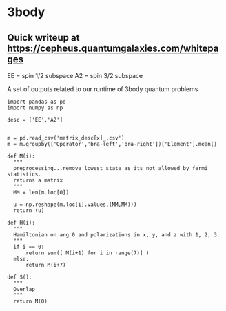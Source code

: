 # 3body

## Quick writeup at https://cepheus.quantumgalaxies.com/whitepages

EE = spin 1/2 subspace
A2 = spin 3/2 subspace


A set of outputs related to our runtime of 3body quantum problems

    import pandas as pd
    import numpy as np
    
    desc = ['EE','A2']


    m = pd.read_csv('matrix_desc[x]_.csv')
    m = m.groupby(['Operator','bra-left','bra-right'])['Element'].mean()

    def M(i):
      """
      preprocessing...remove lowest state as its not allowed by fermi statistics.
      returns a matrix
      """
      MM = len(m.loc[0])
      
      u = np.reshape(m.loc[i].values,(MM,MM)))
      return (u)

    def H(i):
      """
      Hamiltonian on arg 0 and polarizations in x, y, and z with 1, 2, 3.
      """
      if i == 0: 
          return sum([ M(i+1) for i in range(7)] )
      else:
          return M(i+7)
      
    def S():
      """
      Overlap
      """  
      return M(0)
  
  
